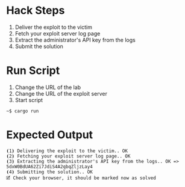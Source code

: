# Hack Steps

1. Deliver the exploit to the victim
2. Fetch your exploit server log page
3. Extract the administrator's API key from the logs
4. Submit the solution

# Run Script

1. Change the URL of the lab
2. Change the URL of the exploit server
3. Start script

```
~$ cargo run
```

# Expected Output

```
⦗1⦘ Delivering the exploit to the victim.. OK
⦗2⦘ Fetching your exploit server log page.. OK
⦗3⦘ Extracting the administrator's API key from the logs.. OK => 5dxW0BdUA62Zi7JdiS4A2qbqZljzLay4
⦗4⦘ Submitting the solution.. OK
🗹 Check your browser, it should be marked now as solved
```

